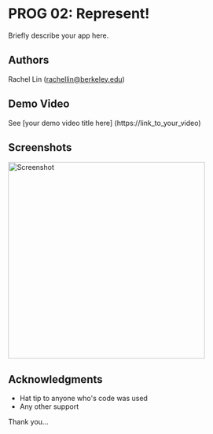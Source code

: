 # PROG 02: Represent!

Briefly describe your app here.

## Authors

Rachel Lin ([rachellin@berkeley.edu](mailto:rachellin@berkeley.edu))

## Demo Video

See [your demo video title here] (https://link_to_your_video)

## Screenshots

<img src="screenshots/main.png" height="400" alt="Screenshot"/>

## Acknowledgments

* Hat tip to anyone who's code was used
* Any other support

Thank you...
